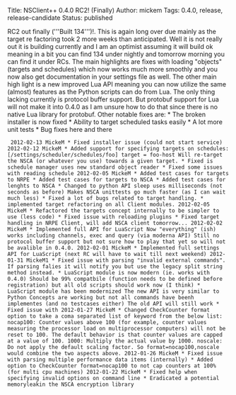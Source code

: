 Title: NSClient++ 0.4.0 RC2! (Finally)
Author: mickem
Tags: 0.4.0, release, release-candidate
Status: published

RC2 out finally ('''Built 134''')!. This is again long over due mainly
as the target re factoring took 2 more weeks than anticipated. Well it
is not really out it is building currently and I am an optimist assuming
it will build ok meaning in a bit you can find 134 under nightly and
tomorrow morning you can find it under RCs. The main highlights are
fixes with loading "objects" (targets and schedules) which now works
much more smoothly and you now also get documentation in your settings
file as well. The other main high light is a new improved Lua API
meaning you can now utilize the same (almost) features as the Python
scripts can do from Lua. The only thing lacking currently is protocol
buffer support. But protobuf support for Lua will not make it into 0.4.0
as I am unsure how to do that since there is no native Lua library for
protobuf. Other notable fixes are: \* The broken installer is now fixed
\* Ability to target scheduled tasks easily \* A lot more unit tests \*
Bug fixes here and there

     2012-02-13 MickeM * Fixed installer issue (could not start service) 2012-02-12 MickeM * Added support for specifying targets on schedules: [/settings/scheduler/schedules/foo] target = foo-host Will re-target the NSCA (or whatever you use) towards a given target. * Fixed is schedule manager uses new standard object reader * Fixed some issues with reading schedule 2012-02-05 MickeM * Added test cases for targets to NRPE * Added test cases for targets to NSCA * Added test cases for lenghts to NSCA * Changed to python API sleep uses milliseconds (not seconds as before) Makes NSCA unittests go much faster (as I can wait much less) * Fixed a lot of bugs related to target handling. * implemented target refactoring on all Client modules. 2012-02-05 MickeM * Refactored the targets concept internally to be simpler to use (less code) * Fixed issue with reloading plugins * Fixed target handling in NRPE Client, will add NSCA client tomorrow... 2012-02-02 MickeM * Implemented full API for LuaScript Now "everything" (ish) works including channels, exec and query (via moderna API) Still no protocol buffer support but not sure how to play that yet so will not be avalible in 0.4.0. 2012-02-01 MickeM * Implemented full settings API for LuaScript (next RC will have to wait till next weekend) 2012-01-31 MickeM1 * Fixed issue with parsing "invalid external commands". If parsing falies it will notify you but use the legacy split string method instead. * LuaScript module is now modern (ie. works with 0.4.0) Should be 99% compatbile (function needs to be defined before registration) but all old scripts should work now (I think) * LuaScript module has been modernized The new API is very similar to Python Concepts are working but not all commands have beenh implementes (and no testcases either) The old API will still work * Fixed issue with 2012-01-27 MickeM * Changed CheckCounter format option to take a coma separated list of keyword from the below list: nocap100: Counter values above 100 (for example, counter values measuring the processor load on multiprocessor computers) will not be reset to 100. The default behavior is that counter values are capped at a value of 100. 1000: Multiply the actual value by 1000. noscale: Do not apply the default scaling factor. So format=nocap100,noscale would combine the two aspects above. 2012-01-26 MickeM * Fixed issue with parsing multiple performance data items (internally) * Added option to CheckCounter format=nocap100 to not cap counters at 100% (for multi cpu machines) 2012-01-22 MickeM * Fixed help when specifying invalid options on command line * Eradicated a potential memoryleakin the NSCA encryption library 
